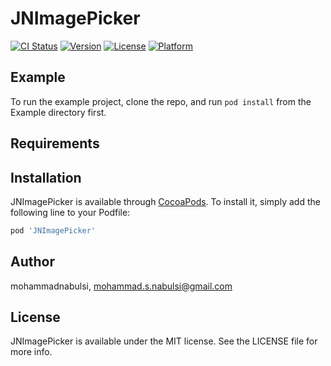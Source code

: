 # JNImagePicker

[![CI Status](https://img.shields.io/travis/mohammadnabulsi/JNImagePicker.svg?style=flat)](https://travis-ci.org/mohammadnabulsi/JNImagePicker)
[![Version](https://img.shields.io/cocoapods/v/JNImagePicker.svg?style=flat)](https://cocoapods.org/pods/JNImagePicker)
[![License](https://img.shields.io/cocoapods/l/JNImagePicker.svg?style=flat)](https://cocoapods.org/pods/JNImagePicker)
[![Platform](https://img.shields.io/cocoapods/p/JNImagePicker.svg?style=flat)](https://cocoapods.org/pods/JNImagePicker)

## Example

To run the example project, clone the repo, and run `pod install` from the Example directory first.

## Requirements

## Installation

JNImagePicker is available through [CocoaPods](https://cocoapods.org). To install
it, simply add the following line to your Podfile:

```ruby
pod 'JNImagePicker'
```

## Author

mohammadnabulsi, mohammad.s.nabulsi@gmail.com

## License

JNImagePicker is available under the MIT license. See the LICENSE file for more info.

